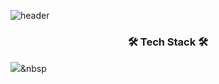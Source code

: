 ![header](https://capsule-render.vercel.app/api?type=slice&color=auto&height=300&section=header&text=Jwhy&fontSize=90)
<h3 align="center">🛠 Tech Stack 🛠</h3>

<img src="https://img.shields.io/badge/Python-3766AB?style=flat-square&logo=Python&logoColor=white"/></a>&nbsp 
